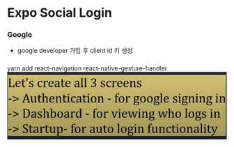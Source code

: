 # Expo Social Login

### Google
- google developer 가입 후 client id 키 생성 
### 

yarn add react-navigation react-native-gesture-handler
![img.png](img.png)
